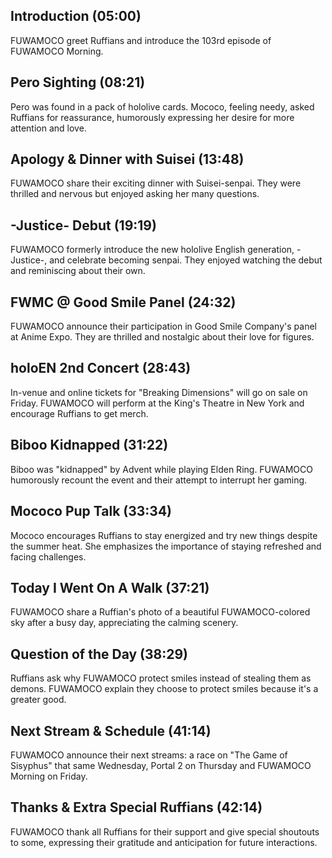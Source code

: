 ## Introduction (05:00)

FUWAMOCO greet Ruffians and introduce the 103rd episode of FUWAMOCO Morning.

## Pero Sighting (08:21)

Pero was found in a pack of hololive cards. Mococo, feeling needy, asked Ruffians for reassurance, humorously expressing her desire for more attention and love.

## Apology & Dinner with Suisei (13:48)

FUWAMOCO share their exciting dinner with Suisei-senpai. They were thrilled and nervous but enjoyed asking her many questions.

## -Justice- Debut (19:19)

FUWAMOCO formerly introduce the new hololive English generation, -Justice-, and celebrate becoming senpai. They enjoyed watching the debut and reminiscing about their own.

## FWMC @ Good Smile Panel (24:32)

FUWAMOCO announce their participation in Good Smile Company's panel at Anime Expo. They are thrilled and nostalgic about their love for figures.

## holoEN 2nd Concert (28:43)

In-venue and online tickets for "Breaking Dimensions" will go on sale on Friday. FUWAMOCO will perform at the King's Theatre in New York and encourage Ruffians to get merch.

## Biboo Kidnapped (31:22)

Biboo was "kidnapped" by Advent while playing Elden Ring. FUWAMOCO humorously recount the event and their attempt to interrupt her gaming.

## Mococo Pup Talk (33:34)

Mococo encourages Ruffians to stay energized and try new things despite the summer heat. She emphasizes the importance of staying refreshed and facing challenges.

## Today I Went On A Walk (37:21)

FUWAMOCO share a Ruffian's photo of a beautiful FUWAMOCO-colored sky after a busy day, appreciating the calming scenery.

## Question of the Day (38:29)

Ruffians ask why FUWAMOCO protect smiles instead of stealing them as demons. FUWAMOCO explain they choose to protect smiles because it's a greater good.

## Next Stream & Schedule (41:14)

FUWAMOCO announce their next streams: a race on "The Game of Sisyphus" that same Wednesday, Portal 2 on Thursday and FUWAMOCO Morning on Friday.

## Thanks & Extra Special Ruffians (42:14)

FUWAMOCO thank all Ruffians for their support and give special shoutouts to some, expressing their gratitude and anticipation for future interactions.

